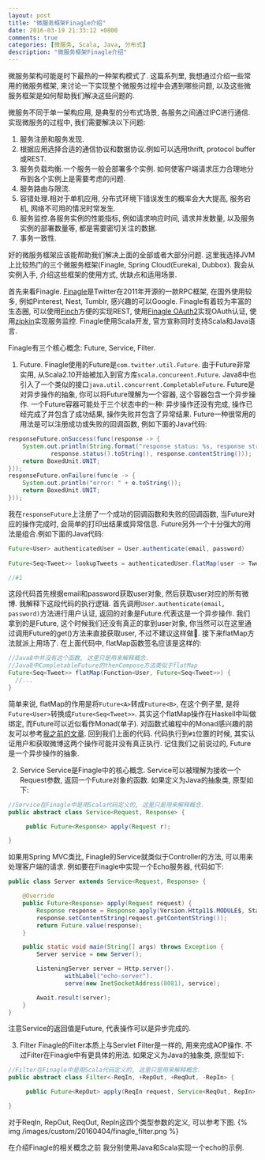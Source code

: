 ```yaml
---
layout: post
title: "微服务框架Finagle介绍"
date: 2016-03-19 21:33:12 +0800
comments: true
categories: [微服务, Scala, Java, 分布式]
description: "微服务框架Finagle介绍"
---
```


微服务架构可能是时下最热的一种架构模式了. 这篇系列里, 我想通过介绍一些常用的微服务框架,
来讨论一下实现整个微服务过程中会遇到哪些问题, 以及这些微服务框架是如何帮助我们解决这些问题的.

微服务不同于单一架构应用, 是典型的分布式场景, 各服务之间通过IPC进行通信. 实现微服务的过程中, 我们需要解决以下问题:
1. 服务注册和服务发现.
2. 根据应用选择合适的通信协议和数据协议.例如可以选用thrift, protocol buffer或REST.
3. 服务负载均衡.一个服务一般会部署多个实例. 如何使客户端请求压力合理地分布到各个实例上是需要考虑的问题.
4. 服务路由与限流.
5. 容错处理.相对于单机应用, 分布式环境下错误发生的概率会大大提高, 服务宕机, 网络不可用的情况时常发生.
6. 服务监控.各服务实例的性能指标, 例如请求响应时间, 请求并发数量, 以及服务实例的部署数量等,
都是需要密切关注的数据.
7. 事务一致性.

好的微服务框架应该能帮助我们解决上面的全部或者大部分问题. 这里我选择JVM上比较热门的三个微服务框架(Finagle,
  Spring Cloud(Eureka), Dubbox). 我会从实例入手, 介绍这些框架的使用方式, 优缺点和适用场景.

首先来看Finagle.
[Finagle](http://twitter.github.io/finagle)是Twitter在2011年开源的一款RPC框架, 在国外使用较多,
例如Pinterest, Nest, Tumblr, 感兴趣的可以Google. Finagle有着较为丰富的生态圈, 可以使用[Finch](https://github.com/finagle/finch)方便的实现REST, 使用[Finagle OAuth2](https://github.com/finagle/finagle-oauth2)实现OAuth认证, 使用[zipkin](http://twitter.github.io/zipkin/)实现服务监控. Finagle使用Scala开发, 官方宣称同时支持Scala和Java语言.

Finagle有三个核心概念: Future, Service, Filter.
1. Future.
Finagle使用的Future是`com.twitter.util.Future`. 由于Future非常实用, 从Scala2.10开始被加入到官方库`scala.concureent.Future`. Java8中也引入了一个类似的接口`java.util.concurrent.CompletableFuture`.
Future是对异步操作的抽象, 你可以将Future理解为一个容器, 这个容器包含一个异步操作. 一个Future容器可能处于三个状态中的一种: 异步操作还没有完成, 操作已经完成了并包含了成功结果, 操作失败并包含了异常结果. Future一种很常用的用法是可以注册成功或失败的回调函数, 例如下面的Java代码:
```java
responseFuture.onSuccess(func(response -> {
    System.out.println(String.format("response status: %s, response string: %s",
            response.status().toString(), response.contentString()));
    return BoxedUnit.UNIT;
}));
responseFuture.onFailure(func(e -> {
    System.out.println("error: " + e.toString());
    return BoxedUnit.UNIT;
}));
```
我在`responseFuture`上注册了一个成功的回调函数和失败的回调函数, 当Future对应的操作完成时, 会简单的打印出结果或异常信息.
Future另外一个十分强大的用法是组合.例如下面的Java代码:
```java
Future<User> authenticatedUser = User.authenticate(email, password)
 
Future<Seq<Tweet>> lookupTweets = authenticatedUser.flatMap(user -> Tweet.findAllByUser(user))

//#1
```
这段代码首先根据email和password获取user对象, 然后获取user对应的所有微博. 我解释下这段代码的执行逻辑.
首先调用`User.authenticate(email, password)`方法进行用户认证, 返回的对象是Future<User>.代表这是一个异步操作.
我们拿到的是Future<User>, 这个时候我们还没有真正的拿到user对象, 你当然可以在这里通过调用Future的get()方法来直接获取user,
不过不建议这样做.
接下来flatMap方法就派上用场了. 在上面代码中, flatMap函数签名应该是这样的:
```java
//Java8中并没有这个函数, 这里只是用来解释概念.
//Java8中CompletableFuture的thenCompose方法类似于flatMap
Future<Seq<Tweet>> flatMap(Function<User, Future<Seq<Tweet>>) {
  //...
}
```
简单来说, flatMap的作用是将`Future<A>`转成`Future<B>`, 在这个例子里, 是将`Future<User>`转换成`Future<Seq<Tweet>>`.
其实这个flatMap操作在Haskell中叫做绑定, 而Future可以近似看作Monad(单子). 对函数式编程中的Monad感兴趣的朋友可以参考[我之前的文章](http://skaka.me/blog/2015/12/19/functor-applicative-monad-scala-haskell/).
回到我们上面的代码. 代码执行到`#1`位置的时候, 其实认证用户和获取微博这两个操作可能并没有真正执行.
记住我们之前说过的, Future是一个异步操作的抽象.

2. Service
Service是Finagle中的核心概念. Service可以被理解为接收一个Request参数, 返回一个Future对象的函数.
如果定义为Java的抽象类, 原型如下:
```java
//Service在Finagle中是用Scala代码定义的, 这里只是用来解释概念.
public abstract class Service<Request, Response> {

     public Future<Response> apply(Request r);

}
```
如果用Spring MVC类比, Finagle的Service就类似于Controller的方法, 可以用来处理客户端的请求.
例如要在Finagle中实现一个Echo服务器, 代码如下:
```java
public class Server extends Service<Request, Response> {

    @Override
    public Future<Response> apply(Request request) {
        Response response = Response.apply(Version.Http11$.MODULE$, Status.Ok());
        response.setContentString(request.getContentString());
        return Future.value(response);
    }

    public static void main(String[] args) throws Exception {
        Server service = new Server();

        ListeningServer server = Http.server().
                withLabel("echo-server").
                serve(new InetSocketAddress(8081), service);

        Await.result(server);
    }
}
```
注意Service的返回值是Future, 代表操作可以是异步完成的.

3. Filter
Finagle的Filter本质上与Servlet Filter是一样的, 用来完成AOP操作. 不过Filter在Finagle中有更具体的用法.
如果定义为Java的抽象类, 原型如下:
```java
//Filter在Finagle中是用Scala代码定义的, 这里只是用来解释概念.
public abstract class Filter<-ReqIn, +RepOut, +ReqOut, -RepIn> {

     public Future<RepOut> apply(ReqIn request, Service<ReqOut, RepIn> service);

}
```
对于ReqIn, RepOut, ReqOut, RepIn这四个类型参数的定义, 可以参考下图.
{% img /images/custom/20160404/finagle_filter.png %}






在介绍Finagle的相关概念之前
我分别使用Java和Scala实现一个echo的示例.
